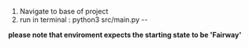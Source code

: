 1) Navigate to base of project
2) run in terminal : python3 src/main.py --<nameOfInputFile>

**please note that enviroment expects the starting state to be 'Fairway'**